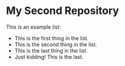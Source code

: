 # My Second Repository

This is an example list:
* This is the first thing in the list.
* This is the second thing in the list.
* This is the last thing in the list.
* Just kidding! This is the last.